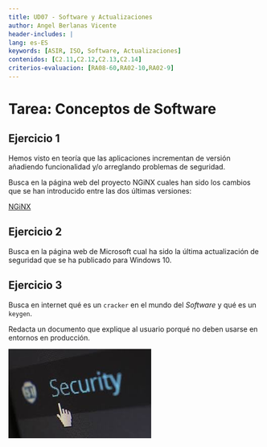 ```yaml
---
title: UD07 - Software y Actualizaciones
author: Angel Berlanas Vicente
header-includes: |
lang: es-ES
keywords: [ASIR, ISO, Software, Actualizaciones]
contenidos: [C2.11,C2.12,C2.13,C2.14]
criterios-evaluacion: [RA08-60,RA02-10,RA02-9]
---
```


# Tarea: Conceptos de Software

## Ejercicio 1

Hemos visto en teoría que las aplicaciones incrementan de versión añadiendo funcionalidad y/o arreglando problemas de seguridad.

Busca en la página web del proyecto NGiNX cuales han sido los cambios que se han introducido entre las dos últimas versiones:

[NGiNX](http://nginx.org/en/download.html)

## Ejercicio 2

Busca en la página web de Microsoft cual ha sido la última actualización de seguridad que se ha publicado para Windows 10.

## Ejercicio 3

Busca en internet qué es un `cracker` en el mundo del _Software_ y qué es un `keygen`.

Redacta un documento que explique al usuario porqué no deben usarse en entornos en producción.

![Cracker](Actualizaciones/cracker.jpeg)

